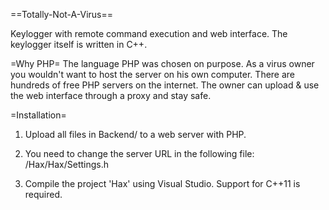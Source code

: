 ==Totally-Not-A-Virus==

Keylogger with remote command execution and web interface.
The keylogger itself is written in C++.

=Why PHP=
The language PHP was chosen on purpose.
As a virus owner you wouldn't want to host the server on his own computer.
There are hundreds of free PHP servers on the internet. The owner can upload & use the web interface through a proxy and stay safe.

=Installation=

1. Upload all files in Backend/ to a web server with PHP.

2. You need to change the server URL in the following file:
/Hax/Hax/Settings.h

3. Compile the project 'Hax' using Visual Studio. Support for C++11 is required.
